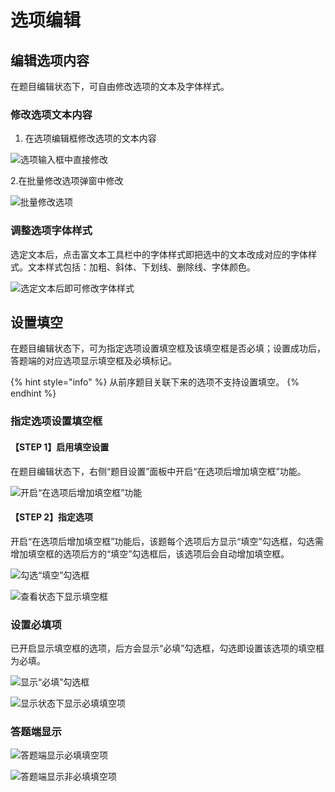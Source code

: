 # 选项编辑

## 编辑选项内容

在题目编辑状态下，可自由修改选项的文本及字体样式。

### 修改选项文本内容

1. 在选项编辑框修改选项的文本内容

![选项输入框中直接修改](<../../.gitbook/assets/image (278).png>)

&#x20;  2.在批量修改选项弹窗中修改

![批量修改选项](<../../.gitbook/assets/image (196).png>)

### 调整选项字体样式

选定文本后，点击富文本工具栏中的字体样式即把选中的文本改成对应的字体样式。文本样式包括：加粗、斜体、下划线、删除线、字体颜色。

![选定文本后即可修改字体样式](<../../.gitbook/assets/image (24).png>)

## 设置填空

在题目编辑状态下，可为指定选项设置填空框及该填空框是否必填；设置成功后，答题端的对应选项显示填空框及必填标记。

{% hint style="info" %}
从前序题目关联下来的选项不支持设置填空。
{% endhint %}

### 指定选项设置填空框

#### 【STEP 1】启用填空设置

在题目编辑状态下，右侧“题目设置”面板中开启“在选项后增加填空框”功能。

![开启“在选项后增加填空框”功能](<../../.gitbook/assets/image (730).png>)

#### 【STEP 2】指定选项

开启“在选项后增加填空框”功能后，该题每个选项后方显示“填空”勾选框，勾选需增加填空框的选项后方的“填空”勾选框后，该选项后会自动增加填空框。

![勾选“填空”勾选框](<../../.gitbook/assets/image (5) (1).png>)

![查看状态下显示填空框](<../../.gitbook/assets/image (472).png>)

### 设置必填项

已开启显示填空框的选项，后方会显示“必填”勾选框，勾选即设置该选项的填空框为必填。

![显示“必填”勾选框](<../../.gitbook/assets/image (145).png>)

![显示状态下显示必填填空项](<../../.gitbook/assets/image (536).png>)

### 答题端显示

![答题端显示必填填空项](<../../.gitbook/assets/image (558).png>)

![答题端显示非必填填空项](<../../.gitbook/assets/image (33).png>)
